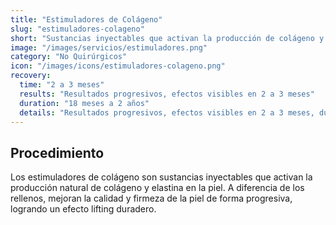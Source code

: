 ```yaml
---
title: "Estimuladores de Colágeno"
slug: "estimuladores-colageno"
short: "Sustancias inyectables que activan la producción de colágeno y elastina para mejorar la calidad y firmeza de la piel."
image: "/images/servicios/estimuladores.png"
category: "No Quirúrgicos"
icon: "/images/icons/estimuladores-colageno.png"
recovery: 
  time: "2 a 3 meses"
  results: "Resultados progresivos, efectos visibles en 2 a 3 meses"
  duration: "18 meses a 2 años"
  details: "Resultados progresivos, efectos visibles en 2 a 3 meses, duración de 18 meses a 2 años."
---
```



## Procedimiento
Los estimuladores de colágeno son sustancias inyectables que activan la producción natural de colágeno y elastina en la piel. A diferencia de los rellenos, mejoran la calidad y firmeza de la piel de forma progresiva, logrando un efecto lifting duradero.

